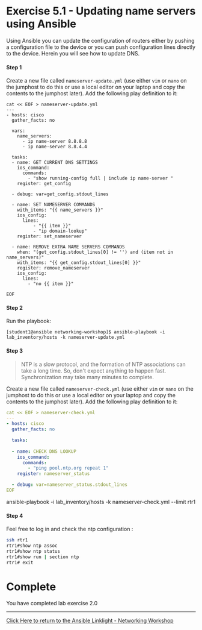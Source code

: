 
# Exercise 5.1 - Updating name servers using Ansible

Using Ansible you can update the configuration of routers either by pushing a configuration file to the device or you can push configuration lines directly to the device.  Herein you will see how to update DNS.

#### Step 1

Create a new file called `nameserver-update.yml` (use either `vim` or `nano` on the jumphost to do this or use a local editor on your laptop and copy the contents to the jumphost later). Add the following play definition to it:


``` 
cat << EOF > nameserver-update.yml
---
- hosts: cisco
  gather_facts: no

  vars:
    name_servers:
      - ip name-server 8.8.8.8
      - ip name-server 8.8.4.4

  tasks:
  - name: GET CURRENT DNS SETTINGS
    ios_command:
      commands:
        - "show running-config full | include ip name-server "
    register: get_config

  - debug: var=get_config.stdout_lines

  - name: SET NAMESERVER COMMANDS
    with_items: "{{ name_servers }}"
    ios_config:
      lines:
          - "{{ item }}"
          - "ip domain-lookup"
    register: set_nameserver

  - name: REMOVE EXTRA NAME SERVERS COMMANDS
    when: "(get_config.stdout_lines[0] != '') and (item not in name_servers)"
    with_items: "{{ get_config.stdout_lines[0] }}"
    register: remove_nameserver
    ios_config:
      lines:
        - "no {{ item }}"

EOF
```

#### Step 2

Run the playbook:

``` shell
[student1@ansible networking-workshop]$ ansible-playbook -i lab_inventory/hosts -k nameserver-update.yml
```


#### Step 3
> NTP is a slow protocol, and the formation of NTP associations can take a long time. So, don't expect anything to happen fast. Synchronization may take many minutes to complete.

Create a new file called `nameserver-check.yml` (use either `vim` or `nano` on the jumphost to do this or use a local editor on your laptop and copy the contents to the jumphost later). Add the following play definition to it:


``` yaml
cat << EOF > nameserver-check.yml 
---
- hosts: cisco
  gather_facts: no

  tasks:
  
  - name: CHECK DNS LOOKUP
    ios_command:
      commands:
        - "ping pool.ntp.org repeat 1"
    register: nameserver_status

  - debug: var=nameserver_status.stdout_lines
EOF
```
ansible-playbook -i lab_inventory/hosts -k nameserver-check.yml --limit rtr1
#### Step 4

Feel free to log in and check the ntp configuration :

```bash
ssh rtr1
rtr1#show ntp assoc
rtr1#show ntp status
rtr1#show run | section ntp
rtr1# exit
```


# Complete

You have completed lab exercise 2.0

---
[Click Here to return to the Ansible Linklight - Networking Workshop](../../README.md)
<!--stackedit_data:
eyJoaXN0b3J5IjpbMTY5NjU5NzMzMF19
-->